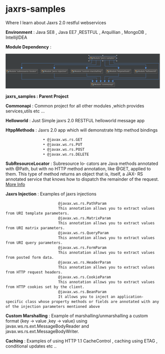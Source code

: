 jaxrs-samples
==============

Where I learn about Jaxrs 2.0 restful webservices

**Environment** :  Java SE8 , Java EE7 ,RESTFUL , Arquillian , MongoDB , IntellijIDEA
  
**Module Dependency** :

![module dependency](/commonapi/src/main/resources/modules.png?raw=true)

**jaxrs_samples : Parent Project**

 **Commonapi** :  Common project for all other modules ,which provides services,utils etc ...

 **Helloworld** : Just Simple jaxrs 2.0 RESTFUL helloworld message app

 **HtppMethods** : Jaxrs 2.0 app which will demonstrate http method bindings

                     • @javax.ws.rs.GET
                     • @javax.ws.rs.PUT
                     • @javax.ws.rs.POST
                     • @javax.ws.rs.DELETE
                     
  **SubResourceLocator** :   Subresource lo‐ cators are Java methods annotated with @Path, but with no HTTP method annotation, like @GET, applied to them. This type of method returns an object that is, itself, a JAX- RS annotated service that knows how to dispatch the remainder of the request.
                           [More Info](http://docs.oracle.com/javaee/6/tutorial/doc/gknav.html)
                           
  **Jaxrs Injection** : Examples of jaxrs injections 
  
                            @javax.ws.rs.PathParam
                            This annotation allows you to extract values from URI template parameters.
                            @javax.ws.rs.MatrixParam
                            This annotation allows you to extract values from URI matrix parameters.
                            @javax.ws.rs.QueryParam
                            This annotation allows you to extract values from URI query parameters.
                            @javax.ws.rs.FormParam
                            This annotation allows you to extract values from posted form data.
                            @javax.ws.rs.HeaderParam
                            This annotation allows you to extract values from HTTP request headers.
                            @javax.ws.rs.CookieParam
                            This annotation allows you to extract values from HTTP cookies set by the client.
                            @javax.ws.rs.BeanParam
                            It allows you to inject an application-specific class whose property methods or fields are annotated with any of the injection parameters mentioned above
                            
 **Custom Marshalling** :     Example of marshalling/unmarshalling a custom format
                              {key -> value ,key -> value} using javax.ws.rs.ext.MessageBodyReader and         javax.ws.rs.ext.MessageBodyWriter.
                            
**Caching** :  Examples of using HTTP 1.1  CacheControl , caching using ETAG , conditional  updates etc ..
